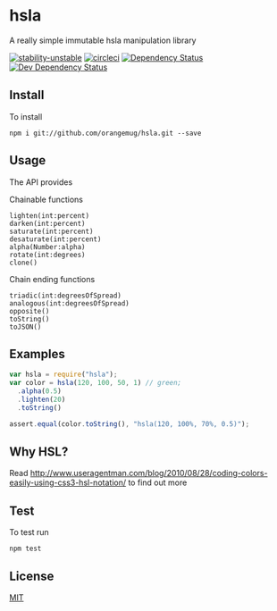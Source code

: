# hsla
A really simple immutable hsla manipulation library

[![stability-unstable](https://img.shields.io/badge/stability-unstable-yellow.svg)][stability]
[![circleci](https://circleci.com/gh/orangemug/hsla.png?style=shield)][circleci]
[![Dependency Status](https://david-dm.org/orangemug/hsla.svg)][dm-prod]
[![Dev Dependency Status](https://david-dm.org/orangemug/hsla/dev-status.svg)][dm-dev]

[stability]: https://github.com/orangemug/stability-badges#unstable
[circleci]:  https://circleci.com/gh/orangemug/hsla
[dm-prod]:   https://david-dm.org/orangemug/hsla
[dm-dev]:    https://david-dm.org/orangemug/hsla#info=devDependencies


## Install
To install

    npm i git://github.com/orangemug/hsla.git --save


## Usage
The API provides

Chainable functions

    lighten(int:percent)
    darken(int:percent)
    saturate(int:percent)
    desaturate(int:percent)
    alpha(Number:alpha)
    rotate(int:degrees)
    clone()

Chain ending functions

    triadic(int:degreesOfSpread)
    analogous(int:degreesOfSpread)
    opposite()
    toString()
    toJSON()


## Examples

```js
var hsla = require("hsla");
var color = hsla(120, 100, 50, 1) // green;
  .alpha(0.5)
  .lighten(20)
  .toString()

assert.equal(color.toString(), "hsla(120, 100%, 70%, 0.5)");
```


## Why HSL?
Read <http://www.useragentman.com/blog/2010/08/28/coding-colors-easily-using-css3-hsl-notation/> to find out more


## Test
To test run

    npm test


## License
[MIT](LICENSE)
